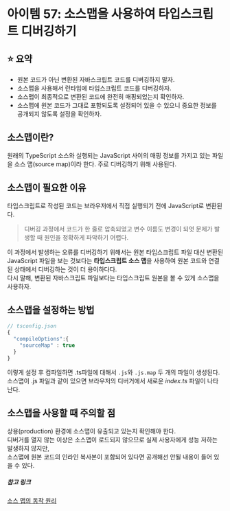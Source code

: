 # 아이템 57: 소스맵을 사용하여 타입스크립트 디버깅하기

## ⭐ 요약
- 원본 코드가 아닌 변환된 자바스크립트 코드를 디버깅하지 말자.
- 소스맵을 사용해서 런타임에 타입스크립트 코드를 디버깅하자.
- 소스맵이 최종적으로 변환된 코드에 완전히 매핑되었는지 확인하자.
- 소스맵에 원본 코드가 그대로 포함되도록 설정되어 있을 수 있으니 중요한 정보를 공개되지 않도록 설정을 확인하자.

## 소스맵이란?
원래의 TypeScript 소스와 실행되는 JavaScript 사이의 매핑 정보를 가지고 있는 파일을 소스 맵(source map)이라 한다. 주로 디버깅하기 위해 사용된다.

## 소스맵이 필요한 이유
타입스크립트로 작성된 코드는 브라우저에서 직접 실행되기 전에 JavaScript로 변환된다.
> 디버깅 과정에서 코드가 한 줄로 압축되었고 변수 이름도 변경이 되엇 문제가 발생할 때 원인을 정확하게 파악하기 어렵다.

이 과정에서 발생하는 오류를 디버깅하기 위해서는 원본 타입스크립트 파일 대신 변환된 JavaScript 파일을 보는 것보다는 
**타입스크립트 소스 맵**을 사용하여 원본 코드와 연결된 상태에서 디버깅하는 것이 더 용이하다다.
<br/>
다시 말해, 변환된 자바스크립트 파일보다는 타입스크립트 원본을 볼 수 있게 소스맵을 사용하자. 

## 소스맵을 설정하는 방법
```ts
// tsconfig.json
{
  "compileOptions":{
    "sourceMap" : true
  }
}
```
이렇게 설정 후 컴파일하면 .ts파일에 대해서 `.js`와 `.js.map` 두 개의 파일이 생성된다.
소스맵이 .js 파일과 같이 있으면 브라우저의 디버거에서 새로운 _index.ts_ 파일이 나타난다.

## 소스맵을 사용할 때 주의할 점
상용(production) 환경에 소스맵이 유출되고 있는지 확인해야 한다. <br/>
디버거를 열지 않는 이상은 소스맵이 로드되지 않으므로 실제 사용자에게 성능 저하는 발생하지 않지만, <br/> 
소스맵에 원본 코드의 인라인 복사본이 포함되어 있다면 공개해선 안될 내용이 들어 있을 수 있다.

##### 참고 링크

[소스 맵의 동작 원리](https://yozm.wishket.com/magazine/detail/2082/)
